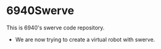# 6940Swerve
 This is 6940's swerve code repository.
 - We are now trying to create a virtual robot with swerve.
